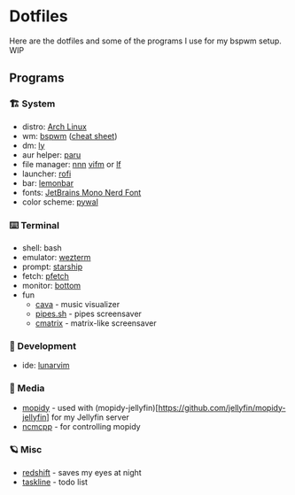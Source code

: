 # Dotfiles

Here are the dotfiles and some of the programs I use for my bspwm setup. WIP

## Programs
### 🏗️ System
- distro: [Arch Linux](https://archlinux.org)
- wm: [bspwm](https://github.com/baskerville/bspwm) ([cheat sheet](https://gist.github.com/amit08255/43ed6efdc1952d88f9a61e86f375e924))
- dm: [ly](https://github.com/fairyglade/ly)
- aur helper: [paru](https://github.com/Morganamilo/paru)
- file manager: [nnn](https://github.com/jarun/nnn) [vifm](https://github.com/vifm/vifm) or [lf](https://github.com/gokcehan/lf)
- launcher: [rofi](https://github.com/davatorium/rofi)
- bar: [lemonbar](https://github.com/LemonBoy/bar)
- fonts: [JetBrains Mono Nerd Font](https://github.com/JetBrains/JetBrainsMono)
- color scheme: [pywal](https://github.com/dylanaraps/pywal)

### ⌨️ Terminal
- shell: bash
- emulator: [wezterm](https://wezfurlong.org/wezterm/index.html)
- prompt: [starship](https://starship.rs)
- fetch: [pfetch](https://github.com/dylanaraps/pfetch)
- monitor: [bottom](https://github.com/ClementTsang/bottom)
- fun
    - [cava](https://github.com/karlstav/cava) - music visualizer
    - [pipes.sh](https://github.com/pipeseroni/pipes.sh) - pipes screensaver
    - [cmatrix](https://github.com/abishekvashok/cmatrix) - matrix-like screensaver

### 🚀 Development
- ide: [lunarvim](https://www.lunarvim.org/)

### 🌌 Media
- [mopidy](https://mopidy.com/) - used with (mopidy-jellyfin)[https://github.com/jellyfin/mopidy-jellyfin] for my Jellyfin server
- [ncmcpp](https://rybczak.net/ncmpcpp/) - for controlling mopidy

### 🪐 Misc
- [redshift](http://jonls.dk/redshift/) - saves my eyes at night
- [taskline](https://github.com/perryrh0dan/taskline) - todo list
